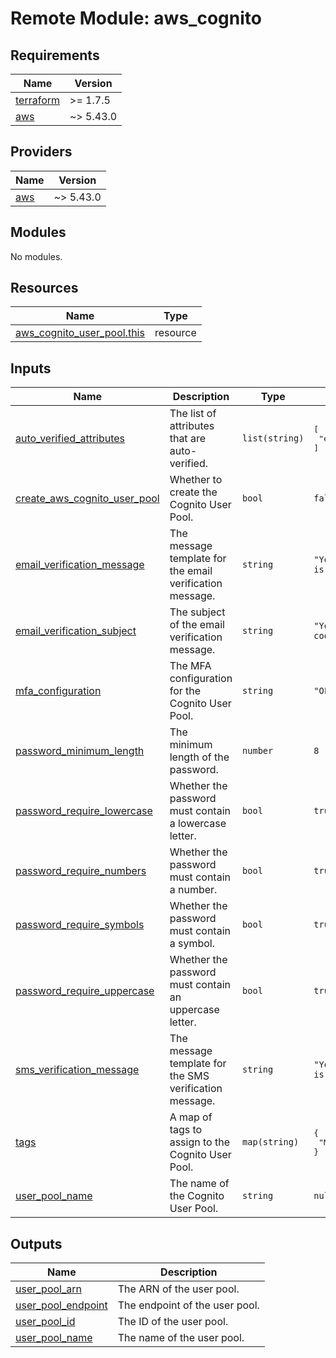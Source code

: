 # Remote Module: aws_cognito

## Requirements

| Name | Version |
|------|---------|
| <a name="requirement_terraform"></a> [terraform](#requirement\_terraform) | >= 1.7.5 |
| <a name="requirement_aws"></a> [aws](#requirement\_aws) | ~> 5.43.0 |

## Providers

| Name | Version |
|------|---------|
| <a name="provider_aws"></a> [aws](#provider\_aws) | ~> 5.43.0 |

## Modules

No modules.

## Resources

| Name | Type |
|------|------|
| [aws_cognito_user_pool.this](https://registry.terraform.io/providers/hashicorp/aws/latest/docs/resources/cognito_user_pool) | resource |

## Inputs

| Name | Description | Type | Default | Required |
|------|-------------|------|---------|:--------:|
| <a name="input_auto_verified_attributes"></a> [auto\_verified\_attributes](#input\_auto\_verified\_attributes) | The list of attributes that are auto-verified. | `list(string)` | <pre>[<br>  "email"<br>]</pre> | no |
| <a name="input_create_aws_cognito_user_pool"></a> [create\_aws\_cognito\_user\_pool](#input\_create\_aws\_cognito\_user\_pool) | Whether to create the Cognito User Pool. | `bool` | `false` | no |
| <a name="input_email_verification_message"></a> [email\_verification\_message](#input\_email\_verification\_message) | The message template for the email verification message. | `string` | `"Your verification code is {####}"` | no |
| <a name="input_email_verification_subject"></a> [email\_verification\_subject](#input\_email\_verification\_subject) | The subject of the email verification message. | `string` | `"Your verification code"` | no |
| <a name="input_mfa_configuration"></a> [mfa\_configuration](#input\_mfa\_configuration) | The MFA configuration for the Cognito User Pool. | `string` | `"OFF"` | no |
| <a name="input_password_minimum_length"></a> [password\_minimum\_length](#input\_password\_minimum\_length) | The minimum length of the password. | `number` | `8` | no |
| <a name="input_password_require_lowercase"></a> [password\_require\_lowercase](#input\_password\_require\_lowercase) | Whether the password must contain a lowercase letter. | `bool` | `true` | no |
| <a name="input_password_require_numbers"></a> [password\_require\_numbers](#input\_password\_require\_numbers) | Whether the password must contain a number. | `bool` | `true` | no |
| <a name="input_password_require_symbols"></a> [password\_require\_symbols](#input\_password\_require\_symbols) | Whether the password must contain a symbol. | `bool` | `true` | no |
| <a name="input_password_require_uppercase"></a> [password\_require\_uppercase](#input\_password\_require\_uppercase) | Whether the password must contain an uppercase letter. | `bool` | `true` | no |
| <a name="input_sms_verification_message"></a> [sms\_verification\_message](#input\_sms\_verification\_message) | The message template for the SMS verification message. | `string` | `"Your verification code is {####}"` | no |
| <a name="input_tags"></a> [tags](#input\_tags) | A map of tags to assign to the Cognito User Pool. | `map(string)` | <pre>{<br>  "ManagedBy": "Terraform"<br>}</pre> | no |
| <a name="input_user_pool_name"></a> [user\_pool\_name](#input\_user\_pool\_name) | The name of the Cognito User Pool. | `string` | `null` | no |

## Outputs

| Name | Description |
|------|-------------|
| <a name="output_user_pool_arn"></a> [user\_pool\_arn](#output\_user\_pool\_arn) | The ARN of the user pool. |
| <a name="output_user_pool_endpoint"></a> [user\_pool\_endpoint](#output\_user\_pool\_endpoint) | The endpoint of the user pool. |
| <a name="output_user_pool_id"></a> [user\_pool\_id](#output\_user\_pool\_id) | The ID of the user pool. |
| <a name="output_user_pool_name"></a> [user\_pool\_name](#output\_user\_pool\_name) | The name of the user pool. |
